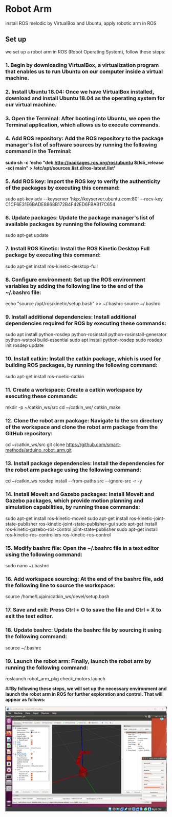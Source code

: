 # Robot Arm
install ROS melodic by VirtualBox and Ubuntu, apply robotic arm in ROS
## Set up
we set up a robot arm in ROS (Robot Operating System), follow these steps:
### **1.** Begin by downloading VirtualBox, a virtualization program that enables us to run Ubuntu on our computer inside a virtual machine.

### **2.** Install Ubuntu 18.04: Once we have VirtualBox installed, download and install Ubuntu 18.04 as the operating system for our virtual machine.

### **3.** Open the Terminal: After booting into Ubuntu, we open the Terminal application, which allows us to execute commands.

### **4.** Add ROS repository: Add the ROS repository to the package manager's list of software sources by running the following command in the **Terminal:**
**sudo sh -c 'echo "deb http://packages.ros.org/ros/ubuntu $(lsb_release -sc) main" > /etc/apt/sources.list.d/ros-latest.list'**

### **5.** Add ROS key: Import the ROS key to verify the authenticity of the packages by executing this command:
sudo apt-key adv --keyserver 'hkp://keyserver.ubuntu.com:80' --recv-key C1CF6E31E6BADE8868B172B4F42ED6FBAB17C654

### **6.** Update packages: Update the package manager's list of available packages by running the following command:
sudo apt-get update

### **7.** Install ROS Kinetic: Install the ROS Kinetic Desktop Full package by executing this command:
sudo apt-get install ros-kinetic-desktop-full

### **8.** Configure environment: Set up the ROS environment variables by adding the following line to the end of the ~/.bashrc file:
echo "source /opt/ros/kinetic/setup.bash" >> ~/.bashrc
source ~/.bashrc

### **9.** Install additional dependencies: Install additional dependencies required for ROS by executing these commands:
sudo apt install python-rosdep python-rosinstall python-rosinstall-generator python-wstool build-essential
sudo apt install python-rosdep
sudo rosdep init
rosdep update

### **10.** Install catkin: Install the catkin package, which is used for building ROS packages, by running the following command:
sudo apt-get install ros-noetic-catkin

### **11.**	Create a workspace: Create a catkin workspace by executing these commands:
mkdir -p ~/catkin_ws/src
cd ~/catkin_ws/
catkin_make

### **12.**	Clone the robot arm package: Navigate to the src directory of the workspace and clone the robot arm package from the GitHub repository:
cd ~/catkin_ws/src
git clone https://github.com/smart-methods/arduino_robot_arm.git

### **13.**	Install package dependencies: Install the dependencies for the robot arm package using the following command:
cd ~/catkin_ws
rosdep install --from-paths src --ignore-src -r -y

### **14.**	Install MoveIt and Gazebo packages: Install MoveIt and Gazebo packages, which provide motion planning and simulation capabilities, by running these commands:
sudo apt-get install ros-kinetic-moveit
sudo apt-get install ros-kinetic-joint-state-publisher ros-kinetic-joint-state-publisher-gui
sudo apt-get install ros-kinetic-gazebo-ros-control joint-state-publisher
sudo apt-get install ros-kinetic-ros-controllers ros-kinetic-ros-control

### **15.**	Modify bashrc file: Open the ~/.bashrc file in a text editor using the following command:
sudo nano ~/.bashrc

### **16.**	Add workspace sourcing: At the end of the bashrc file, add the following line to source the workspace:
source /home/Lujain/catkin_ws/devel/setup.bash

### **17.**	Save and exit: Press Ctrl + O to save the file and Ctrl + X to exit the text editor.

### **18.**	Update bashrc: Update the bashrc file by sourcing it using the following command:
source ~/.bashrc

### **19.**	Launch the robot arm: Finally, launch the robot arm by running the following command:
roslaunch robot_arm_pkg check_motors.launch

##**By following these steps, we will set up the necessary environment and launch the robot arm in ROS for further exploration and control. That will appear as follows:** 

![picture](RobotArm.png)
